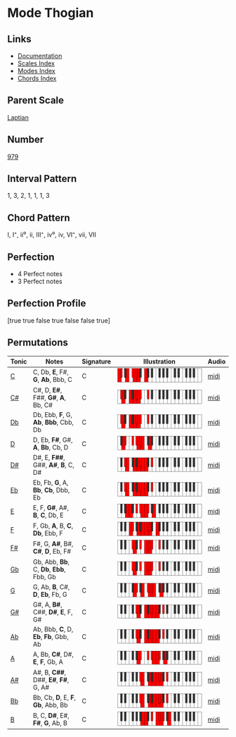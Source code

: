 # Mode Thogian

## Links

- [Documentation](index.md)
- [Scales Index](Scales.md)
- [Modes Index](Modes.md)
- [Chords Index](Chords.md)

## Parent Scale

[Laptian](ScaleLaptian.md)

## Number

[979](https://ianring.com/musictheory/scales/979)

## Interval Pattern

1, 3, 2, 1, 1, 1, 3

## Chord Pattern

I, I⁺, ii⁰, ii, III⁺, iv⁰, iv, VI⁺, vii, VII

## Perfection

- 4 Perfect notes
- 3 Perfect notes

## Perfection Profile

[true true false true false false true]

## Permutations

| Tonic | Notes | Signature | Illustration | Audio |
|-------|-------|-----------|--------------|-------|
| [C](ModeCNaturalThogian.md) | C, Db, **E**, F#, **G**, **Ab**, Bbb, C | C | ![CNaturalThogian](ModeCNaturalThogian.png) | [midi](https://github.com/edipermadi/music/blob/main/docs/ModeCNaturalThogian.mid?raw=true) |
| [C#](ModeCSharpThogian.md) | C#, D, **E#**, F##, **G#**, **A**, Bb, C# | C | ![CSharpThogian](ModeCSharpThogian.png) | [midi](https://github.com/edipermadi/music/blob/main/docs/ModeCSharpThogian.mid?raw=true) |
| [Db](ModeDFlatThogian.md) | Db, Ebb, **F**, G, **Ab**, **Bbb**, Cbb, Db | C | ![DFlatThogian](ModeDFlatThogian.png) | [midi](https://github.com/edipermadi/music/blob/main/docs/ModeDFlatThogian.mid?raw=true) |
| [D](ModeDNaturalThogian.md) | D, Eb, **F#**, G#, **A**, **Bb**, Cb, D | C | ![DNaturalThogian](ModeDNaturalThogian.png) | [midi](https://github.com/edipermadi/music/blob/main/docs/ModeDNaturalThogian.mid?raw=true) |
| [D#](ModeDSharpThogian.md) | D#, E, **F##**, G##, **A#**, **B**, C, D# | C | ![DSharpThogian](ModeDSharpThogian.png) | [midi](https://github.com/edipermadi/music/blob/main/docs/ModeDSharpThogian.mid?raw=true) |
| [Eb](ModeEFlatThogian.md) | Eb, Fb, **G**, A, **Bb**, **Cb**, Dbb, Eb | C | ![EFlatThogian](ModeEFlatThogian.png) | [midi](https://github.com/edipermadi/music/blob/main/docs/ModeEFlatThogian.mid?raw=true) |
| [E](ModeENaturalThogian.md) | E, F, **G#**, A#, **B**, **C**, Db, E | C | ![ENaturalThogian](ModeENaturalThogian.png) | [midi](https://github.com/edipermadi/music/blob/main/docs/ModeENaturalThogian.mid?raw=true) |
| [F](ModeFNaturalThogian.md) | F, Gb, **A**, B, **C**, **Db**, Ebb, F | C | ![FNaturalThogian](ModeFNaturalThogian.png) | [midi](https://github.com/edipermadi/music/blob/main/docs/ModeFNaturalThogian.mid?raw=true) |
| [F#](ModeFSharpThogian.md) | F#, G, **A#**, B#, **C#**, **D**, Eb, F# | C | ![FSharpThogian](ModeFSharpThogian.png) | [midi](https://github.com/edipermadi/music/blob/main/docs/ModeFSharpThogian.mid?raw=true) |
| [Gb](ModeGFlatThogian.md) | Gb, Abb, **Bb**, C, **Db**, **Ebb**, Fbb, Gb | C | ![GFlatThogian](ModeGFlatThogian.png) | [midi](https://github.com/edipermadi/music/blob/main/docs/ModeGFlatThogian.mid?raw=true) |
| [G](ModeGNaturalThogian.md) | G, Ab, **B**, C#, **D**, **Eb**, Fb, G | C | ![GNaturalThogian](ModeGNaturalThogian.png) | [midi](https://github.com/edipermadi/music/blob/main/docs/ModeGNaturalThogian.mid?raw=true) |
| [G#](ModeGSharpThogian.md) | G#, A, **B#**, C##, **D#**, **E**, F, G# | C | ![GSharpThogian](ModeGSharpThogian.png) | [midi](https://github.com/edipermadi/music/blob/main/docs/ModeGSharpThogian.mid?raw=true) |
| [Ab](ModeAFlatThogian.md) | Ab, Bbb, **C**, D, **Eb**, **Fb**, Gbb, Ab | C | ![AFlatThogian](ModeAFlatThogian.png) | [midi](https://github.com/edipermadi/music/blob/main/docs/ModeAFlatThogian.mid?raw=true) |
| [A](ModeANaturalThogian.md) | A, Bb, **C#**, D#, **E**, **F**, Gb, A | C | ![ANaturalThogian](ModeANaturalThogian.png) | [midi](https://github.com/edipermadi/music/blob/main/docs/ModeANaturalThogian.mid?raw=true) |
| [A#](ModeASharpThogian.md) | A#, B, **C##**, D##, **E#**, **F#**, G, A# | C | ![ASharpThogian](ModeASharpThogian.png) | [midi](https://github.com/edipermadi/music/blob/main/docs/ModeASharpThogian.mid?raw=true) |
| [Bb](ModeBFlatThogian.md) | Bb, Cb, **D**, E, **F**, **Gb**, Abb, Bb | C | ![BFlatThogian](ModeBFlatThogian.png) | [midi](https://github.com/edipermadi/music/blob/main/docs/ModeBFlatThogian.mid?raw=true) |
| [B](ModeBNaturalThogian.md) | B, C, **D#**, E#, **F#**, **G**, Ab, B | C | ![BNaturalThogian](ModeBNaturalThogian.png) | [midi](https://github.com/edipermadi/music/blob/main/docs/ModeBNaturalThogian.mid?raw=true) |
